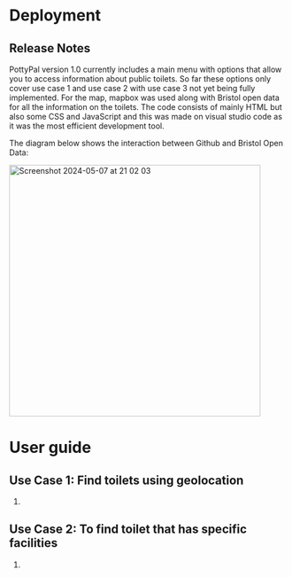 # Deployment

## Release Notes

PottyPal version 1.0 currently includes a main menu with options that allow you to access information about public toilets. So far these options only cover use case 1 and use case 2 with use case 3 not yet being fully implemented. For the map, mapbox was used along with Bristol open data for all the information on the toilets. The code consists of mainly HTML but also some CSS and JavaScript and this was made on visual studio code as it was the most efficient development tool.

The diagram below shows the interaction between Github and Bristol Open Data:

<img width="454" alt="Screenshot 2024-05-07 at 21 02 03" src="https://github.com/Kendog09/Kendog09.github.io/assets/110036605/fbfe2a03-297c-4465-ba83-4bd11093f3ac">



# User guide

## Use Case 1: Find toilets using geolocation

1.


## Use Case 2: To find toilet that has specific facilities

1.
